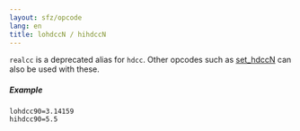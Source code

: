 ```yaml
---
layout: sfz/opcode
lang: en
title: lohdccN / hihdccN
---
```

`realcc` is a deprecated alias for `hdcc`. Other opcodes such as [set_hdccN](set_hdccN)
can also be used with these.

##### Example

```
lohdcc90=3.14159
hihdcc90=5.5
```
